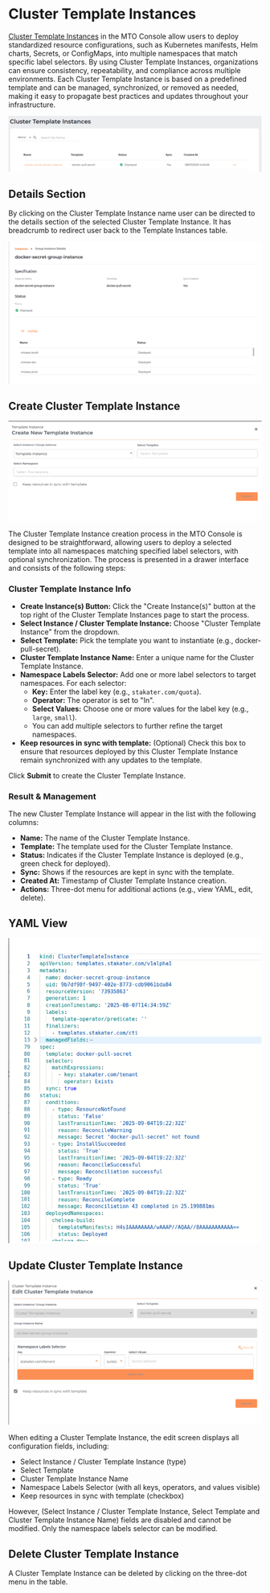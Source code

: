 # Cluster Template Instances

[Cluster Template Instances](https://docs.stakater.com/template-operator/main/kubernetes-resources/cluster-template-instance.html) in the MTO Console allow users to deploy standardized resource configurations, such as Kubernetes manifests, Helm charts, Secrets, or ConfigMaps, into multiple namespaces that match specific label selectors. By using Cluster Template Instances, organizations can ensure consistency, repeatability, and compliance across multiple environments. Each Cluster Template Instance is based on a predefined template and can be managed, synchronized, or removed as needed, making it easy to propagate best practices and updates throughout your infrastructure.

![CTI Tab](../images/cti-tab.png)

## Details Section

By clicking on the Cluster Template Instance name user can be directed to the details section of the selected Cluster Template Instance. It has breadcrumb to redirect user back to the Template Instances table.

![CTI Details](../images/cti-details.png)

## Create Cluster Template Instance

![CTI Create](../images/cti-create.png)

The Cluster Template Instance creation process in the MTO Console is designed to be straightforward, allowing users to deploy a selected template into all namespaces matching specified label selectors, with optional synchronization. The process is presented in a drawer interface and consists of the following steps:

### Cluster Template Instance Info

- **Create Instance(s) Button:** Click the "Create Instance(s)" button at the top right of the Cluster Template Instances page to start the process.
- **Select Instance / Cluster Template Instance:** Choose "Cluster Template Instance" from the dropdown.
- **Select Template:** Pick the template you want to instantiate (e.g., docker-pull-secret).
- **Cluster Template Instance Name:** Enter a unique name for the Cluster Template Instance.
- **Namespace Labels Selector:** Add one or more label selectors to target namespaces. For each selector:
    - **Key:** Enter the label key (e.g., `stakater.com/quota`).
    - **Operator:** The operator is set to "In".
    - **Select Values:** Choose one or more values for the label key (e.g., `large`, `small`).
    - You can add multiple selectors to further refine the target namespaces.
- **Keep resources in sync with template:** (Optional) Check this box to ensure that resources deployed by this Cluster Template Instance remain synchronized with any updates to the template.

Click **Submit** to create the Cluster Template Instance.

### Result & Management

The new Cluster Template Instance will appear in the list with the following columns:

- **Name:** The name of the Cluster Template Instance.
- **Template:** The template used for the Cluster Template Instance.
- **Status:** Indicates if the Cluster Template Instance is deployed (e.g., green check for deployed).
- **Sync:** Shows if the resources are kept in sync with the template.
- **Created At:** Timestamp of Cluster Template Instance creation.
- **Actions:** Three-dot menu for additional actions (e.g., view YAML, edit, delete).

## YAML View

![CTI YAML](../images/cti-yaml.png)

## Update Cluster Template Instance

![CTI Edit](../images/cti-edit.png)

When editing a Cluster Template Instance, the edit screen displays all configuration fields, including:

- Select Instance / Cluster Template Instance (type)
- Select Template
- Cluster Template Instance Name
- Namespace Labels Selector (with all keys, operators, and values visible)
- Keep resources in sync with template (checkbox)

However, (Select Instance / Cluster Template Instance, Select Template and Cluster Template Instance Name) fields are disabled and cannot be modified. Only the namespace labels selector can be modified.

## Delete Cluster Template Instance

A Cluster Template Instance can be deleted by clicking on the three-dot menu in the table.
